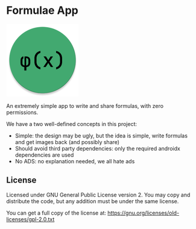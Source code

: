 # Formulae App

![app icon](app/src/main/res/mipmap-xxxhdpi/ic_launcher_round.webp)

An extremely simple app to write and share formulas, with zero permissions.

We have a two well-defined concepts in this project:

* Simple: the design may be ugly, but the idea is simple, write formulas and get images back (and possibly share)
* Should avoid third party dependencies: only the required androidx dependencies are used
* No ADS: no explanation needed, we all hate ads

## License

Licensed under GNU General Public License version 2. You may copy and distribute the code, but any addition must be under the same license.

You can get a full copy of the license at: https://gnu.org/licenses/old-licenses/gpl-2.0.txt
